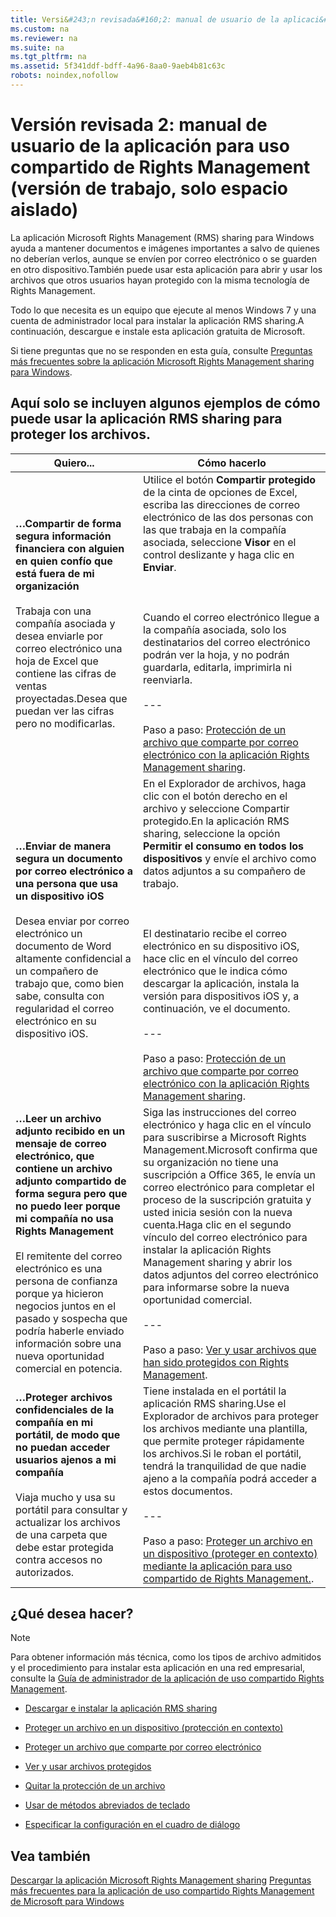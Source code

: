 ```yaml
---
title: Versi&#243;n revisada&#160;2: manual de usuario de la aplicaci&#243;n para uso compartido de Rights Management (versi&#243;n de trabajo, solo espacio aislado)
ms.custom: na
ms.reviewer: na
ms.suite: na
ms.tgt_pltfrm: na
ms.assetid: 5f341ddf-bdff-4a96-8aa0-9aeb4b81c63c
robots: noindex,nofollow
---
```

# Versi&#243;n revisada&#160;2: manual de usuario de la aplicaci&#243;n para uso compartido de Rights Management (versi&#243;n de trabajo, solo espacio aislado)
La aplicación Microsoft Rights Management (RMS) sharing para Windows ayuda a mantener documentos e imágenes importantes a salvo de quienes no deberían verlos, aunque se envíen por correo electrónico o se guarden en otro dispositivo.También puede usar esta aplicación para abrir y usar los archivos que otros usuarios hayan protegido con la misma tecnología de Rights Management.

Todo lo que necesita es un equipo que ejecute al menos Windows 7 y una cuenta de administrador local para instalar la aplicación RMS sharing.A continuación, descargue e instale esta aplicación gratuita de Microsoft.

Si tiene preguntas que no se responden en esta guía, consulte [Preguntas más frecuentes sobre la aplicación Microsoft Rights Management sharing para Windows](http://go.microsoft.com/fwlink/?LinkId=303971).

## <a name="BKMK_SharingExamples"></a>Aquí solo se incluyen algunos ejemplos de cómo puede usar la aplicación RMS sharing para proteger los archivos.

|Quiero...|Cómo hacerlo|
|-------------|----------------|
|**…Compartir de forma segura información financiera con alguien en quien confío que está fuera de mi organización**<br /><br />Trabaja con una compañía asociada y desea enviarle por correo electrónico una hoja de Excel que contiene las cifras de ventas proyectadas.Desea que puedan ver las cifras pero no modificarlas.|Utilice el botón **Compartir protegido** de la cinta de opciones de Excel, escriba las direcciones de correo electrónico de las dos personas con las que trabaja en la compañía asociada, seleccione **Visor** en el control deslizante y haga clic en **Enviar**.<br /><br /><br /><br />Cuando el correo electrónico llegue a la compañía asociada, solo los destinatarios del correo electrónico podrán ver la hoja, y no podrán guardarla, editarla, imprimirla ni reenviarla.<br /><br />---<br /><br />Paso a paso: [Protección de un archivo que comparte por correo electrónico con la aplicación Rights Management sharing](../Topic/Protect-a-file-that-you-share-by-email-by-using-the-Rights-Management-sharing-application.md).|
|**…Enviar de manera segura un documento por correo electrónico a una persona que usa un dispositivo iOS**<br /><br />Desea enviar por correo electrónico un documento de Word altamente confidencial a un compañero de trabajo que, como bien sabe, consulta con regularidad el correo electrónico en su dispositivo iOS.|En el Explorador de archivos, haga clic con el botón derecho en el archivo y seleccione Compartir protegido.En la aplicación RMS sharing, seleccione la opción **Permitir el consumo en todos los dispositivos** y envíe el archivo como datos adjuntos a su compañero de trabajo.<br /><br /><br /><br />El destinatario recibe el correo electrónico en su dispositivo iOS, hace clic en el vínculo del correo electrónico que le indica cómo descargar la aplicación, instala la versión para dispositivos iOS y, a continuación, ve el documento.<br /><br />---<br /><br />Paso a paso: [Protección de un archivo que comparte por correo electrónico con la aplicación Rights Management sharing](../Topic/Protect-a-file-that-you-share-by-email-by-using-the-Rights-Management-sharing-application.md).|
|**…Leer un archivo adjunto recibido en un mensaje de correo electrónico, que contiene un archivo adjunto compartido de forma segura pero que no puedo leer porque mi compañía no usa Rights Management**<br /><br />El remitente del correo electrónico es una persona de confianza porque ya hicieron negocios juntos en el pasado y sospecha que podría haberle enviado información sobre una nueva oportunidad comercial en potencia.|Siga las instrucciones del correo electrónico y haga clic en el vínculo para suscribirse a Microsoft Rights Management.Microsoft confirma que su organización no tiene una suscripción a Office 365, le envía un correo electrónico para completar el proceso de la suscripción gratuita y usted inicia sesión con la nueva cuenta.Haga clic en el segundo vínculo del correo electrónico para instalar la aplicación Rights Management sharing y abrir los datos adjuntos del correo electrónico para informarse sobre la nueva oportunidad comercial.<br /><br />---<br /><br />Paso a paso: [Ver y usar archivos que han sido protegidos con Rights Management](../Topic/View-and-use-files-that-have-been-protected-by-Rights-Management.md).|
|**…Proteger archivos confidenciales de la compañía en mi portátil, de modo que no puedan acceder usuarios ajenos a mi compañía**<br /><br />Viaja mucho y usa su portátil para consultar y actualizar los archivos de una carpeta que debe estar protegida contra accesos no autorizados.|Tiene instalada en el portátil la aplicación RMS sharing.Use el Explorador de archivos para proteger los archivos mediante una plantilla, que permite proteger rápidamente los archivos.Si le roban el portátil, tendrá la tranquilidad de que nadie ajeno a la compañía podrá acceder a estos documentos.<br /><br />---<br /><br />Paso a paso: [Proteger un archivo en un dispositivo &#40;proteger en contexto&#41; mediante la aplicación para uso compartido de Rights Management.](../Topic/Protect-a-file-on-a-device--protect-in-place--by-using-the-Rights-Management-sharing-application.md).|

## <a name="BKMK_SharingInstructions"></a>¿Qué desea hacer?
> [!NOTE]
> Para obtener información más técnica, como los tipos de archivo admitidos y el procedimiento para instalar esta aplicación en una red empresarial, consulte la [Guía de administrador de la aplicación de uso compartido Rights Management](../Topic/Rights-Management-sharing-application-administrator-guide.md).

-   [Descargar e instalar la aplicación RMS sharing](http://sandboxtechnetstage.redmond.corp.microsoft.com/library/dn419481%28v=ws.10%29.aspx)

-   [Proteger un archivo en un dispositivo (protección en contexto)](http://sandboxtechnetstage.redmond.corp.microsoft.com/library/dn419482%28v=ws.10%29.aspx)

-   [Proteger un archivo que comparte por correo electrónico](http://sandboxtechnetstage.redmond.corp.microsoft.com/library/dn419483%28v=ws.10%29.aspx)

-   [Ver y usar archivos protegidos](http://sandboxtechnetstage.redmond.corp.microsoft.com/library/dn419489%28v=ws.10%29.aspx)

-   [Quitar la protección de un archivo](http://sandboxtechnetstage.redmond.corp.microsoft.com/library/dn419488%28v=ws.10%29.aspx)

-   [Usar de métodos abreviados de teclado](http://sandboxtechnetstage.redmond.corp.microsoft.com/library/dn419487%28v=ws.10%29.aspx)

-   [Especificar la configuración en el cuadro de diálogo](http://sandboxtechnetstage.redmond.corp.microsoft.com/library/dn419484%28v=ws.10%29.aspx)

## Vea también
[Descargar la aplicación Microsoft Rights Management sharing](http://go.microsoft.com/fwlink/?LinkId=303970)
 [Preguntas más frecuentes para la aplicación de uso compartido Rights Management de Microsoft para Windows](http://go.microsoft.com/fwlink/?LinkId=303971)

